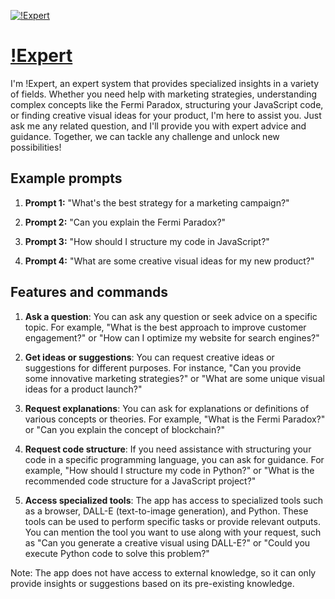 [![!Expert](https://files.oaiusercontent.com/file-P8hdsmS8NZ2moDEe5ieW4j8e?se=2123-10-19T09%3A50%3A40Z&sp=r&sv=2021-08-06&sr=b&rscc=max-age%3D31536000%2C%20immutable&rscd=attachment%3B%20filename%3D90c6df04-4f21-4908-aeaa-b339ce953674.png&sig=ymJTPRBSYUl2O9TMGjkBkuJdk/ALya%2B4V6xIM00%2B6oo%3D)](https://chat.openai.com/g/g-OXfEFY59w-expert)

# [!Expert](https://chat.openai.com/g/g-OXfEFY59w-expert)

I'm !Expert, an expert system that provides specialized insights in a variety of fields. Whether you need help with marketing strategies, understanding complex concepts like the Fermi Paradox, structuring your JavaScript code, or finding creative visual ideas for your product, I'm here to assist you. Just ask me any related question, and I'll provide you with expert advice and guidance. Together, we can tackle any challenge and unlock new possibilities!

## Example prompts

1. **Prompt 1:** "What's the best strategy for a marketing campaign?"

2. **Prompt 2:** "Can you explain the Fermi Paradox?"

3. **Prompt 3:** "How should I structure my code in JavaScript?"

4. **Prompt 4:** "What are some creative visual ideas for my new product?"


## Features and commands

1. **Ask a question**: You can ask any question or seek advice on a specific topic. For example, "What is the best approach to improve customer engagement?" or "How can I optimize my website for search engines?"

2. **Get ideas or suggestions**: You can request creative ideas or suggestions for different purposes. For instance, "Can you provide some innovative marketing strategies?" or "What are some unique visual ideas for a product launch?"

3. **Request explanations**: You can ask for explanations or definitions of various concepts or theories. For example, "What is the Fermi Paradox?" or "Can you explain the concept of blockchain?"

4. **Request code structure**: If you need assistance with structuring your code in a specific programming language, you can ask for guidance. For example, "How should I structure my code in Python?" or "What is the recommended code structure for a JavaScript project?"

5. **Access specialized tools**: The app has access to specialized tools such as a browser, DALL-E (text-to-image generation), and Python. These tools can be used to perform specific tasks or provide relevant outputs. You can mention the tool you want to use along with your request, such as "Can you generate a creative visual using DALL-E?" or "Could you execute Python code to solve this problem?"

Note: The app does not have access to external knowledge, so it can only provide insights or suggestions based on its pre-existing knowledge.